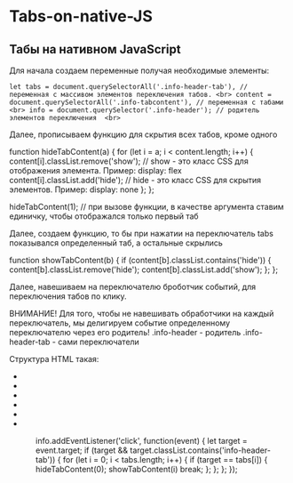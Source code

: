 # Tabs-on-native-JS
<h2>Табы на нативном JavaScript</h2>

<p>Для начала создаем переменные получая необходимые элементы:</p>	

`let tabs = document.querySelectorAll('.info-header-tab'), // переменная с массивом элементов переключения табов. <br>
		content = document.querySelectorAll('.info-tabcontent'), // переменная с табами <br>
		info = document.querySelector('.info-header'); // родитель элементов переключения  <br>` 
    
Далее, прописываем функцию для скрытия всех табов, кроме одного

function hideTabContent(a) {
		for (let i = a; i < content.length; i++) {
			content[i].classList.remove('show');  // show - это класс CSS для отображения элемента. Пример: display: flex 
			content[i].classList.add('hide'); // hide - это класс CSS для скрытия элементов. Пример: display: none 
		};
};

hideTabContent(1); //  при вызове функции, в качестве аргумента ставим единичку, чтобы отображался только первый таб 

Далее, создаем функцию, то бы при нажатии на переключатель tabs показывался определенный таб, а остальные скрылись

function showTabContent(b) {
		if (content[b].classList.contains('hide')) {
			content[b].classList.remove('hide');
			content[b].classList.add('show');
		};
};

Далее, навешиваем на переключателю броботчик событий, для переключения табов по клику.

ВНИМАНИЕ! Для того, чтобы не навешивать обработчики на каждый переключатель, мы делигируем событие определенному переключателю через его родитель!
.info-header - родитель
.info-header-tab - сами переключатели

Структура HTML такая: 
<ul class = "info-header">
  <li class = "info-header-tab"><li>
  <li class = "info-header-tab"><li>
  <li class = "info-header-tab"><li>
<ul>

info.addEventListener('click', function(event) {
  let target = event.target;
  if (target && target.classList.contains('info-header-tab')) {
    for (let i = 0; i < tabs.length; i++) {
      if (target == tabs[i]) {
        hideTabContent(0);
        showTabContent(i)
        break;
      };
    };
  };
});

